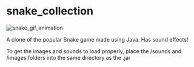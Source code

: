 # snake_collection

![snake_gif_animation](http://sslukin.net/projects/images/snake_anim.gif)

A clone of the popular Snake game made using Java. Has sound effects!

To get the images and sounds to load properly, place the /sounds and /images folders into the same directory as the .jar
